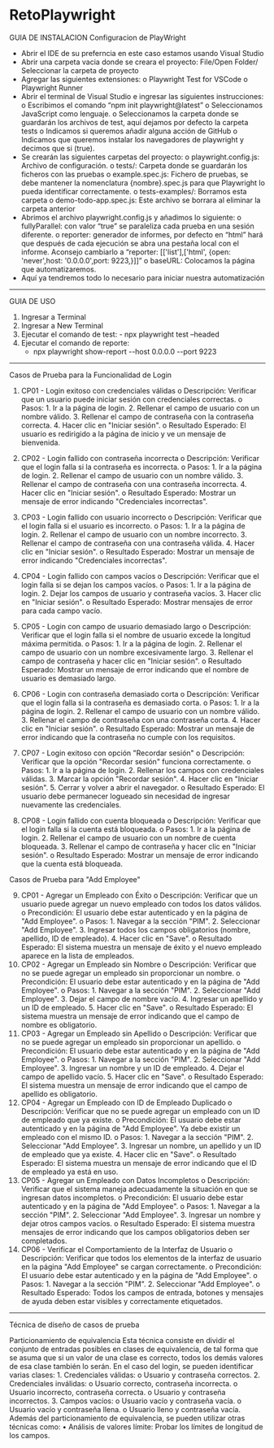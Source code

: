 # RetoPlaywright

GUIA DE INSTALACION 
Configuracion de PlayWright
-	Abrir el IDE de su preferncia en este caso estamos usando Visual Studio 
-	Abrir una carpeta vacia donde se creara el proyecto: File/Open Folder/ Seleccionar la carpeta de proyecto
-	Agregar las siguientes extensiones: 
       o	Playwright Test for VSCode
       o	Playwright Runner
-	Abrir el terminal de Visual Studio e ingresar las siguientes instrucciones:
       o	Escribimos el comando “npm init playwright@latest”
       o	Seleccionamos JavaScript como lenguaje.
       o	Seleccionamos la carpeta donde se guardarán los archivos de test, aquí dejamos por defecto la carpeta tests
       o	Indicamos si queremos añadir alguna acción de GitHub 
       o	Indicamos que queremos instalar los navegadores de playwright y decimos que si (true).
-	Se crearán las siguientes carpetas del proyecto:
       o	playwright.config.js: Archivo de configuración.
       o	tests/: Carpeta donde se guardarán los ficheros con las pruebas
       o	example.spec.js: Fichero de pruebas, se debe mantener la nomenclatura {nombre}.spec.js para que Playwright lo pueda identificar correctamente.
       o	tests-examples/: Borramos esta carpeta
       o	demo-todo-app.spec.js:  Este archivo se borrara al eliminar la carpeta anterior
-	Abrimos el archivo playwright.config.js y añadimos lo siguiente: 
       o	fullyParallel: con valor “true” se paraleliza cada prueba en una sesión diferente.
       o	reporter: generador de informes, por defecto en “html” hará que después de cada ejecución se abra una pestaña local con el informe. Aconsejo cambiarlo a “reporter: [['list'],['html', {open: 'never',host: '0.0.0.0',port: 9223,}]]”
       o	baseURL: Colocamos la página que automatizaremos.
-	Aquí ya tendremos todo lo necesario para iniciar nuestra automatización

-----------------------------------------------------------------------------

GUIA DE USO 
1.   Ingresar a Terminal
2. Ingresar a New Terminal
3. Ejecutar el comando de test:
       -	npx playwright test –headed
4.	Ejecutar el comando de reporte:
       -	npx playwright show-report --host 0.0.0.0 --port 9223

------------------------------------------------------------------------------

Casos de Prueba para la Funcionalidad de Login
1. CP01 - Login exitoso con credenciales válidas
       o	Descripción: Verificar que un usuario puede iniciar sesión con credenciales correctas.
       o	Pasos:
              1.	Ir a la página de login.
              2.	Rellenar el campo de usuario con un nombre válido.
              3.	Rellenar el campo de contraseña con la contraseña correcta.
              4.	Hacer clic en "Iniciar sesión".
       o	Resultado Esperado: El usuario es redirigido a la página de inicio y ve un mensaje de bienvenida.

2. CP02 - Login fallido con contraseña incorrecta
       o	Descripción: Verificar que el login falla si la contraseña es incorrecta.
       o	Pasos:
              1.	Ir a la página de login.
              2.	Rellenar el campo de usuario con un nombre válido.
              3.	Rellenar el campo de contraseña con una contraseña incorrecta.
              4.	Hacer clic en "Iniciar sesión".
       o	Resultado Esperado: Mostrar un mensaje de error indicando "Credenciales incorrectas".

3. CP03 - Login fallido con usuario incorrecto
       o	Descripción: Verificar que el login falla si el usuario es incorrecto.
       o	Pasos:
              1.	Ir a la página de login.
              2.	Rellenar el campo de usuario con un nombre incorrecto.
              3.	Rellenar el campo de contraseña con una contraseña válida.
              4.	Hacer clic en "Iniciar sesión".
       o	Resultado Esperado: Mostrar un mensaje de error indicando "Credenciales incorrectas".

4. CP04 - Login fallido con campos vacíos
       o	Descripción: Verificar que el login falla si se dejan los campos vacíos.
       o	Pasos:
              1.	Ir a la página de login.
              2.	Dejar los campos de usuario y contraseña vacíos.
              3.	Hacer clic en "Iniciar sesión".
       o	Resultado Esperado: Mostrar mensajes de error para cada campo vacío.

5. CP05 - Login con campo de usuario demasiado largo
       o	Descripción: Verificar que el login falla si el nombre de usuario excede la longitud máxima permitida.
       o	Pasos:
              1.	Ir a la página de login.
              2.	Rellenar el campo de usuario con un nombre excesivamente largo.
              3.	Rellenar el campo de contraseña y hacer clic en "Iniciar sesión".
       o	Resultado Esperado: Mostrar un mensaje de error indicando que el nombre de usuario es demasiado largo.

6. CP06 - Login con contraseña demasiado corta
       o	Descripción: Verificar que el login falla si la contraseña es demasiado corta.
       o	Pasos:
              1.	Ir a la página de login.
              2.	Rellenar el campo de usuario con un nombre válido.
              3.	Rellenar el campo de contraseña con una contraseña corta.
              4.	Hacer clic en "Iniciar sesión".
       o	Resultado Esperado: Mostrar un mensaje de error indicando que la contraseña no cumple con los requisitos.

7. CP07 - Login exitoso con opción "Recordar sesión"
       o	Descripción: Verificar que la opción "Recordar sesión" funciona correctamente.
       o	Pasos:
              1.	Ir a la página de login.
              2.	Rellenar los campos con credenciales válidas.
              3.	Marcar la opción "Recordar sesión".
              4.	Hacer clic en "Iniciar sesión".
              5.	Cerrar y volver a abrir el navegador.
       o	Resultado Esperado: El usuario debe permanecer logueado sin necesidad de ingresar nuevamente las credenciales.

8. CP08 - Login fallido con cuenta bloqueada
       o	Descripción: Verificar que el login falla si la cuenta está bloqueada.
       o	Pasos:
              1.	Ir a la página de login.
              2.	Rellenar el campo de usuario con un nombre de cuenta bloqueada.
              3.	Rellenar el campo de contraseña y hacer clic en "Iniciar sesión".
       o	Resultado Esperado: Mostrar un mensaje de error indicando que la cuenta está bloqueada.

Casos de Prueba para "Add Employee"

9. CP01 - Agregar un Empleado con Éxito
       o	Descripción: Verificar que un usuario puede agregar un nuevo empleado con     todos los datos válidos.
       o	Precondición: El usuario debe estar autenticado y en la página de "Add Employee".
       o	Pasos:
              1.	Navegar a la sección "PIM".
              2.	Seleccionar "Add Employee".
              3.	Ingresar todos los campos obligatorios (nombre, apellido, ID de empleado).
              4.     Hacer clic en "Save".
       o	Resultado Esperado: El sistema muestra un mensaje de éxito y el nuevo empleado aparece en la lista de empleados.
10. CP02 - Agregar un Empleado sin Nombre
       o	Descripción: Verificar que no se puede agregar un empleado sin proporcionar un nombre.
       o	Precondición: El usuario debe estar autenticado y en la página de "Add Employee".
       o	Pasos:
              1.	Navegar a la sección "PIM".
              2.	Seleccionar "Add Employee".
              3.	Dejar el campo de nombre vacío.
              4.     Ingresar un apellido y un ID de empleado.
              5.     Hacer clic en "Save".
       o	Resultado Esperado: El sistema muestra un mensaje de error indicando que el campo de nombre es obligatorio.
11. CP03 - Agregar un Empleado sin Apellido
       o	Descripción: Verificar que no se puede agregar un empleado sin proporcionar un apellido.
       o	Precondición: El usuario debe estar autenticado y en la página de "Add Employee".
       o	Pasos:
              1.	Navegar a la sección "PIM".
              2.	Seleccionar "Add Employee".
              3.	Ingresar un nombre y un ID de empleado.
              4.     Dejar el campo de apellido vacío.
              5.     Hacer clic en "Save".
       o	Resultado Esperado: El sistema muestra un mensaje de error indicando que el campo de apellido es obligatorio.
12. CP04 - Agregar un Empleado con ID de Empleado Duplicado
       o	Descripción: Verificar que no se puede agregar un empleado con un ID de empleado que ya existe.
       o	Precondición: El usuario debe estar autenticado y en la página de "Add Employee". Ya debe existir un empleado con el mismo ID.
       o	Pasos:
              1.	Navegar a la sección "PIM".
              2.	Seleccionar "Add Employee".
              3.	Ingresar un nombre, un apellido y un ID de empleado que ya existe.
              4.     Hacer clic en "Save".
       o	Resultado Esperado: El sistema muestra un mensaje de error indicando que el ID de empleado ya está en uso.
13. CP05 - Agregar un Empleado con Datos Incompletos
       o	Descripción: Verificar que el sistema maneja adecuadamente la situación en que se ingresan datos incompletos.
       o	Precondición: El usuario debe estar autenticado y en la página de "Add Employee".
       o	Pasos:
              1.	Navegar a la sección "PIM".
              2.	Seleccionar "Add Employee".
              3.	Ingresar un nombre y dejar otros campos vacíos.
       o	Resultado Esperado: El sistema muestra mensajes de error indicando que los campos obligatorios deben ser completados.
14. CP06 - Verificar el Comportamiento de la Interfaz de Usuario
       o	Descripción: Verificar que todos los elementos de la interfaz de usuario en la página "Add Employee" se cargan correctamente.
       o	Precondición: El usuario debe estar autenticado y en la página de "Add Employee".
       o	Pasos:
              1.	Navegar a la sección "PIM".
              2.	Seleccionar "Add Employee".
       o	Resultado Esperado: Todos los campos de entrada, botones y mensajes de ayuda deben estar visibles y correctamente etiquetados.

--------------------------------------------------------------------------------------------

Técnica de diseño de casos de prueba

Particionamiento de equivalencia
Esta técnica consiste en dividir el conjunto de entradas posibles en clases de equivalencia, de tal forma que se asuma que si un valor de una clase es correcto, todos los demás valores de esa clase también lo serán. En el caso del login, se pueden identificar varias clases:
      1.	Credenciales válidas:
               o	Usuario y contraseña correctos.
      2.	Credenciales inválidas:
               o	Usuario correcto, contraseña incorrecta.
               o	Usuario incorrecto, contraseña correcta.
               o	Usuario y contraseña incorrectos.
      3.	Campos vacíos:
               o	Usuario vacío y contraseña vacía.
               o	Usuario vacío y contraseña llena.
               o	Usuario lleno y contraseña vacía.
Además del particionamiento de equivalencia, se pueden utilizar otras técnicas como:
•	Análisis de valores límite: Probar los límites de longitud de los campos.



